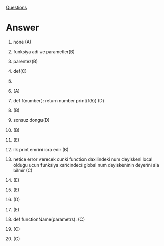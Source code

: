 [Questions](https://www.techbeamers.com/python-functions-quiz-part-1/)

# Answer

1. none (A)
2. funksiya adi ve parametler(B)
3. parentez(B)
4. def(C)
5. 
6. (A)
7. def f(number):
      return number
   print(f(5))  (D)

8. (B)
9. sonsuz dongu(D)
10. (B)
11. (E)
12. ilk print emrini icra edir (B)
13. netice error verecek cunki function daxilindeki num deyiskeni local oldugu ucun funksiya xaricindeci global num deyiskeninin deyerini ala bilmir (C)
14. (E)
15. (E)
16. (D)
17. (E)
18. def functionName(parametrs): (C)
19. (C)
20. (C)